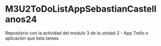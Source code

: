 # M3U2ToDoListAppSebastianCastellanos24
Repositorio con la actividad del modulo 3 de la unidad 2 - App Trello o aplicación que lista tareas.
